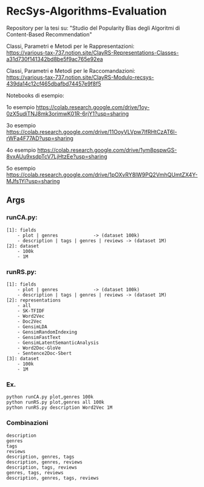 # RecSys-Algorithms-Evaluation
Repository per la tesi su: "Studio del Popularity Bias degli Algoritmi di Content-Based Recommendation"

Classi, Parametri e Metodi per le Rappresentazioni:<br />
https://various-tax-737.notion.site/ClayRS-Representations-Classes-a31d730f141342bd8be5f9ac765e92ea

Classi, Parametri e Metodi per le Raccomandazioni: <br />
https://various-tax-737.notion.site/ClayRS-Modulo-recsys-439da14c12cf465dbafbd74457e9f8f5

Notebooks di esempio:

1o esempio
https://colab.research.google.com/drive/1oy-0zX5udiTNJ8mk3orimwK01R-6rjY1?usp=sharing

3o esempio
https://colab.research.google.com/drive/11OoyVLVpw7lfRHtCzAT6l-rWFa4F77AD?usp=sharing

4o esempio
https://colab.research.google.com/drive/1ym8pspwGS-8vxAUu9xsdpTcV7LjHtzEe?usp=sharing

5o esempio
https://colab.research.google.com/drive/1pOXvRY8lW9PQ2VmhQUmtZX4Y-MJfs1Yi?usp=sharing

## Args
### runCA.py:
	[1]: fields
		- plot | genres		 		-> (dataset 100k)
		- description | tags | genres | reviews -> (dataset 1M)
	[2]: dataset
		- 100k
		- 1M
		
### runRS.py:
	[1]: fields
		- plot | genres		 		-> (dataset 100k)
		- description | tags | genres | reviews -> (dataset 1M)
	[2]: representations
		- all
		- SK-TFIDF
    	- Word2Vec
		- Doc2Vec 
    	- GensimLDA
		- GensimRandomIndexing
		- GensimFastText
		- GensimLatentSemanticAnalysis
    	- Word2Doc-GloVe
		- Sentence2Doc-Sbert
	[3]: dataset
		- 100k
		- 1M

### Ex.
	python runCA.py plot,genres 100k
	python runRS.py plot,genres all 100k
	python runRS.py description Word2Vec 1M

### Combinazioni
	description
    genres
    tags
    reviews
    description, genres, tags
    description, genres, reviews
    description, tags, reviews
    genres, tags, reviews
    description, genres, tags, reviews